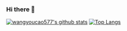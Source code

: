### Hi there 👋

<!--
**wangyoucao577/wangyoucao577** is a ✨ _special_ ✨ repository because its `README.md` (this file) appears on your GitHub profile.

Here are some ideas to get you started:

- 🔭 I’m currently working on ...
- 🌱 I’m currently learning ...
- 👯 I’m looking to collaborate on ...
- 🤔 I’m looking for help with ...
- 💬 Ask me about ...
- 📫 How to reach me: ...
- 😄 Pronouns: ...
- ⚡ Fun fact: ...
-->

[![wangyoucao577's github stats](https://github-readme-stats.vercel.app/api?username=wangyoucao577&include_all_commits=true&hide=contribs)](https://github.com/anuraghazra/github-readme-stats) [![Top Langs](https://github-readme-stats.vercel.app/api/top-langs/?username=wangyoucao577&layout=compact)](https://github.com/anuraghazra/github-readme-stats)

